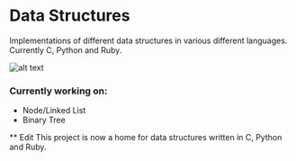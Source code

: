# Data Structures

Implementations of different data structures in various different languages. Currently C, Python and Ruby.

![alt text](https://tr2.cbsistatic.com/hub/i/2014/05/15/f8964afd-bd82-4e0e-bcbe-e927363dcdc1/3b858e39e2cf183b878f54cad0073a67/codedoge.jpg)

### Currently working on:
* Node/Linked List
* Binary Tree

** Edit
This project is now a home for data structures written in C, Python and Ruby.

